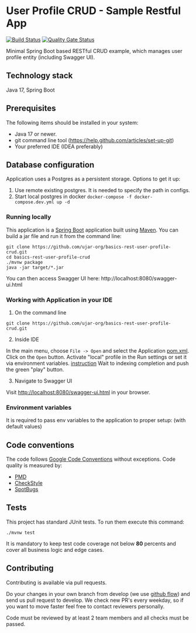 # User Profile CRUD - Sample Restful App

[![Build Status](https://drone.ujar.org/api/badges/ujar-org/basics-rest-user-profile-crud/status.svg?ref=refs/heads/main)](https://drone.ujar.org/ujar-org/basics-rest-user-profile-crud)
[![Quality Gate Status](https://sonarqube.ujar.org/api/project_badges/measure?project=ujar-org%3Abasics-rest-user-profile-crud&metric=alert_status&token=5a3db3103788bc4815b6cedc6897f9e437a76972)](https://sonarqube.ujar.org/dashboard?id=ujar-org%3Abasics-rest-user-profile-crud)

Minimal Spring Boot based RESTful CRUD example, which manages user profile entity (including Swagger UI).

## Technology stack

Java 17, Spring Boot

## Prerequisites

The following items should be installed in your system:

* Java 17 or newer.
* git command line tool (https://help.github.com/articles/set-up-git)
* Your preferred IDE (IDEA preferably)

## Database configuration

Application uses a Postgres as a persistent storage. Options to get it up:

1. Use remote existing postgres. It is needed to specify the path in configs.
1. Start local postgres in docker `docker-compose -f docker-compose.dev.yml up -d`

### Running locally

This application is a [Spring Boot](https://spring.io/guides/gs/spring-boot) application built
using [Maven](https://spring.io/guides/gs/maven/). You can build a jar file and run it from the command line:

```
git clone https://github.com/ujar-org/basics-rest-user-profile-crud.git
cd basics-rest-user-profile-crud
./mvnw package
java -jar target/*.jar
```

You can then access Swagger UI here: http://localhost:8080/swagger-ui.html

### Working with Application in your IDE

1) On the command line

```
git clone https://github.com/ujar-org/basics-rest-user-profile-crud.git
```

2) Inside IDE

In the main menu, choose `File -> Open` and select the Application [pom.xml](pom.xml). Click on the `Open` button.
Activate "local" profile in the Run settings or set it via environment
variables. [instruction](https://stackoverflow.com/questions/38520638/how-to-set-spring-profile-from-system-variable)
Wait to indexing completion and push the green "play" button.

3) Navigate to Swagger UI

Visit [http://localhost:8080/swagger-ui.html](http://localhost:8080/swagger-ui.html) in your browser.

### Environment variables

It is required to pass env variables to the application to proper setup: (with default values)

## Code conventions

The code follows [Google Code Conventions](https://google.github.io/styleguide/javaguide.html) without exceptions. Code
quality is measured by:

- [PMD](https://pmd.github.io/)
- [CheckStyle](https://checkstyle.sourceforge.io/)
- [SpotBugs](https://spotbugs.github.io/)

## Tests

This project has standard JUnit tests. To run them execute this command:

```text
./mvnw test
```

It is mandatory to keep test code coverage not below **80** percents and cover all business logic and edge cases.

## Contributing

Contributing is available via pull requests.

Do your changes in your own branch from develop (we use [github flow](https://guides.github.com/introduction/flow)) and
send us pull request to develop. We check new PR's every weekday, so if you want to move faster feel free to contact
reviewers personally.

Code must be reviewed by at least 2 team members and all checks must be passed.
